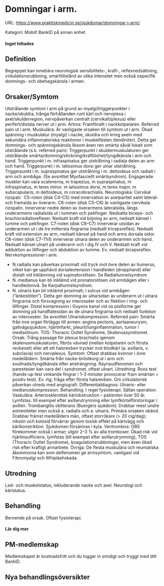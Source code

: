 # Domningar i arm.

URL: https://www.praktiskmedicin.se/sjukdomar/domningar-i-arm/



Kategori: Mobilt BankID på annan enhet

#### Inget hittades

## Definition

Begreppet kan innebära neurologisk sensibilitets-, kraft-, reflexnedsättning, cirkulationsrubbning, smärttillstånd av olika intensitet men också ospecifik domnings- och obehagskänsla i armen.

## Orsaker/Symtom

Utstrålande symtom i arm på grund av myalgi/triggerpunkter i nacke/skuldra, trånga förhållanden runt kärl och nervplexa i axel/skulderregion, nervpåverkan centralt (cervikalt/plexus) eller perifert/distala nerver ut i arm:
Artros: Framförallt i nackkotpelaren. Referred pain ut i arm.
Muskulära: Är vanligaste orsaken till symtom ut i arm. Ökad spänning i muskulatur (myalgi) i nacke, skuldra och kring axeln med sekundära inflammatoriska reaktioner i muskelfästen (tendiniter). Detta ger domnings- och spänningskänsla liksom även ren smärta såväl lokalt som utstrålande (s.k. referred pain): Triggerpunkt i skuldermuskulaturen ger utstrålande smärta/domning/stickning/kraftlöshet/tyngdkänsla i arm och hand. Triggerpunkt i m. infraspinatus ger utstrålning i radiala delen av arm och hand. Triggerpunkt i m. latissimus dorsi ger ulnar utstrålning. Triggerpunkt i m. supraspinatus ger utstrålning i m. deltoideus och radialt i arm och armbåge.
(Se avsnittet Myofasciellt smärtsyndrom). Engagerade muskler kan vara scalenerna, m trapezius, m supraspinatus, m infraspinatus, m teres minor, m latissimus dorsi, m teres major, m subscapularis, m deltoideus, m coracobrachialis.
Neurologiska: Cervikal rizopati: 
C5-roten (disk C4–C5) med innervation av axelpartiet samt lateral- och framsida av överarm.
C6-roten (disk C5–C6) är vanligaste cervikala rizopatin. Innerverar nedre delen av överarmens lateralsida, längs underarmens radialsida ut i tummen och pekfinger. Nedsatta biceps- och brachioradialisreflexer. Nedsatt kraft vid böjning av arm, nedsatt känsel i tumme och pekfinger.
C7-roten (disk C6–C7) innerverar utsidan av underarmen ut i de tre mittersta fingrarna (nedsatt tricepsreflex). Nedsatt kraft vid extension av arm, nedsatt känsel på hand och arms dorsala sidor.
C8-roten (disk C7–Th1) innerverar ulnara delen av underarmen och hand. Nedsatt känsel ulnart på underarm och i dig IV och V. Nedsatt kraft vid adduktion av lillfinger och abduktion av tumme. Ev. nedsatt bicepsreflex.
Nervkompressioner i arm:
- N.radialis kan påverkas proximalt vid tryck mot övre delen av humerus, vilket kan ge upphävd dorsalextension i handleden (dropphand) eller distalt vid inklämning vid supinatorslitsen. Se Radialtunnelsyndrom.
- N. medianus kan bli inklämd vid pronatorslitsen vid armbågen eller i handledsnivå. Se Karpaltunnelsyndrom.
- N. ulnaris kan bli inklämd proximalt; i sulcus vid armbågen (”änkestöten”). Detta ger domning av ulnarsidan av underarm ut i ulnara fingrarna och försvagning av interosséer och av flektion i ring- och lillfinger. Distal kompression i Guyons kanal vid os pisiforme ger domning på handflatesidan av de ulnara fingrarna och nedsatt funktion av interosséer. Se avsnittet Ulnariskompression.
Referred pain: Smärta från inre organ förläggs till armen: angina pectoris, aortaaneurysm, gallvägssjukdom, hjärtinfarkt, pleurit/lunginflammation, tumor i mediastinum.
TOS: Thoracic Outlet Syndrome, Skalenussyndromet.
Orsak: Trång passage för plexus brachialis igenom skalenusmuskulaturen, fibrös vävnad (mellan kotpelaren och första revbenet) eller att ett halsrevben trycker mot blodkärl (a. axillaris, v. subclavia) och nervplexus.
Symtom: Oftast drabbas kvinnor i övre medelåldern. Smärta från nacke-bröstkorg ut i arm och svullnads/tyngdkänsla efter ansträngning. Raynaudfenomen och parestesier kan vara del i syndromet, oftast ulnart.
Utredning: Roos test (hands-up test vinkande fingrar i 1–3 minuter provocerar fram smärtan = positiv test). Ev. rtg; fråga efter första halsrevben. Om cirkulatorisk påverkan utreds med angiografi.
Differentialdiagnos: Ulnaris- eller medianuskompression.
Behandling: I regel fysioterapi. Sällan operation.
Vaskulära: Arteriosklerotisk kärlobstruktion – patienten över 50 år.
Lymfstas: till exempel efter axillarutrymning eller lymfkörtelförstoringar i axillen. Trombangitis obliterans (Buergers sjukdom): Drabbar mest undre extremiteter men också a. radialis och a. ulnaris. Primära orsaken okänd. Drabbar främst medelålders män, oftast storrökare (> 20 cig/dag); nikotin och koloxid förvärrar genom toxisk effekt på kärlvägg och kärlkonstriktion. Sjukdomen försämras i kyla.
Ventrombos: OBS förekommer också i armar; utgör 2–3 % av alla tromboser. Ökad risk vid hjärtinsufficiens, lymfstas (till exempel efter axillarutrymning), TOS (Thoracic Outlet Syndrome), koagulationsrubbningar, men även ökad risk efter kraftigt armarbete.
Övriga: De flesta muskulära och reumatiska åkommorna kan som delfenomen ge armsymtom, vanligast vid Fibromyalgi och Whiplashskada.

## Utredning

Led- och muskelstatus, inkluderande nacke och axel. Neurologi och kärlstatus.

## Behandling

Beroende på orsak. Oftast fysioterapi.

#### Lär dig mer

## PM-medlemskap

Medlemskapet är kostnadsfritt och du loggar in smidigt och tryggt med ditt BankID.

## Nya behandlingsöversikter

